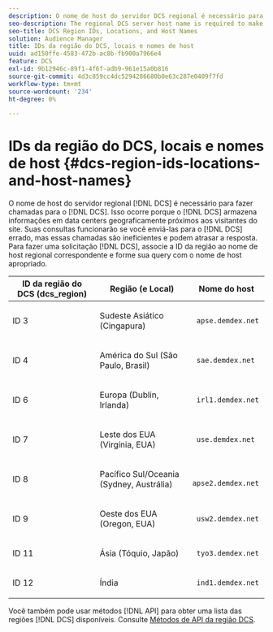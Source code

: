 ```yaml
---
description: O nome de host do servidor DCS regional é necessário para fazer chamadas para o DCS. Isso ocorre porque o DCS armazena informações em data centers geograficamente próximos aos visitantes do site. Suas consultas funcionarão se você enviá-las para o DCS errado, mas essas chamadas são ineficientes e podem atrasar a resposta. Para fazer uma solicitação de DCS, associe a ID da região ao nome de host regional correspondente e forme sua query com o nome de host apropriado.
seo-description: The regional DCS server host name is required to make calls to the DCS. This is because the DCS stores information in data centers that are geographically close to site visitors. Your queries will work if you send them to the wrong DCS, but these calls are inefficient and can delay the response. To make a DCS request, match the region ID to its corresponding regional host name and form your query with the proper host name.
seo-title: DCS Region IDs, Locations, and Host Names
solution: Audience Manager
title: IDs da região do DCS, locais e nomes de host
uuid: ad150ffe-4583-472b-ac8b-fb900a7966e4
feature: DCS
exl-id: 9b12946c-89f1-4f6f-adb9-961e15a0b816
source-git-commit: 4d3c859cc4dc5294286680b0e63c287e0409f7fd
workflow-type: tm+mt
source-wordcount: '234'
ht-degree: 0%

---
```


# IDs da região do DCS, locais e nomes de host {#dcs-region-ids-locations-and-host-names}

O nome de host do servidor regional [!DNL DCS] é necessário para fazer chamadas para o [!DNL DCS]. Isso ocorre porque o [!DNL DCS] armazena informações em data centers geograficamente próximos aos visitantes do site. Suas consultas funcionarão se você enviá-las para o [!DNL DCS] errado, mas essas chamadas são ineficientes e podem atrasar a resposta. Para fazer uma solicitação [!DNL DCS], associe a ID da região ao nome de host regional correspondente e forme sua query com o nome de host apropriado.

<table id="table_643212E4F9C64DFF9443904B01D89CB3"> 
 <thead> 
  <tr> 
   <th colname="col1" class="entry"> ID da região do DCS (dcs_region) </th> 
   <th colname="col2" class="entry"> Região (e Local) </th> 
   <th colname="col3" class="entry"> Nome do host </th> 
  </tr> 
 </thead>
 <tbody> 
  <tr> 
   <td colname="col1"> <p>ID 3 </p> </td> 
   <td colname="col2"> <p>Sudeste Asiático (Cingapura) </p> </td> 
   <td colname="col3"> <p> <code> apse.demdex.net</code> </p> </td> 
  </tr> 
  <tr> 
   <td colname="col1"> <p>ID 4 </p> </td> 
   <td colname="col2"> <p>América do Sul (São Paulo, Brasil) </p> </td> 
   <td colname="col3"> <p> <code> sae.demdex.net</code> </p> </td> 
  </tr> 
  <tr> 
   <td colname="col1"> <p>ID 6 </p> </td> 
   <td colname="col2"> <p>Europa (Dublin, Irlanda) </p> </td> 
   <td colname="col3"> <p> <code> irl1.demdex.net</code> </p> </td> 
  </tr> 
  <tr> 
   <td colname="col1"> <p>ID 7 </p> </td> 
   <td colname="col2"> <p>Leste dos EUA (Virgínia, EUA) </p> </td> 
   <td colname="col3"> <p> <code> use.demdex.net</code> </p> </td> 
  </tr> 
  <tr> 
   <td colname="col1"> <p>ID 8 </p> </td> 
   <td colname="col2"> <p>Pacífico Sul/Oceania (Sydney, Austrália) </p> </td> 
   <td colname="col3"> <p> <code> apse2.demdex.net</code> </p> </td> 
  </tr> 
  <tr> 
   <td colname="col1"> <p>ID 9 </p> </td> 
   <td colname="col2"> <p>Oeste dos EUA (Oregon, EUA) </p> </td> 
   <td colname="col3"> <p> <code> usw2.demdex.net</code> </p> </td> 
  </tr> 
  <tr> 
   <td colname="col1"> <p>ID 11 </p> </td> 
   <td colname="col2"> <p>Ásia (Tóquio, Japão) </p> </td> 
   <td colname="col3"> <p> <code> tyo3.demdex.net</code> </p> </td> 
  </tr>
  <tr> 
   <td colname="col1"> <p>ID 12 </p> </td> 
   <td colname="col2"> <p>Índia </p> </td> 
   <td colname="col3"> <p> <code> ind1.demdex.net</code> </p> </td> 
  </tr> 
 </tbody> 
</table>

Você também pode usar métodos [!DNL API] para obter uma lista das regiões [!DNL DCS] disponíveis. Consulte [Métodos de API da região DCS](../../../api/rest-api-main/aam-api-dcs-regions.md).
